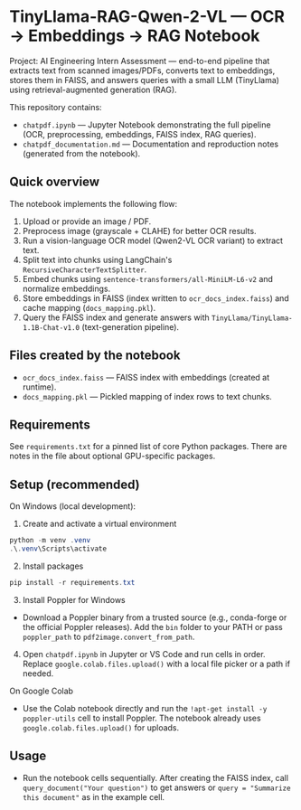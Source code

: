 # TinyLlama-RAG-Qwen-2-VL — OCR → Embeddings → RAG Notebook

Project: AI Engineering Intern Assessment — end-to-end pipeline that extracts text from scanned images/PDFs, converts text to embeddings, stores them in FAISS, and answers queries with a small LLM (TinyLlama) using retrieval-augmented generation (RAG).

This repository contains:

- `chatpdf.ipynb` — Jupyter Notebook demonstrating the full pipeline (OCR, preprocessing, embeddings, FAISS index, RAG queries).
- `chatpdf_documentation.md` — Documentation and reproduction notes (generated from the notebook).

## Quick overview

The notebook implements the following flow:
1. Upload or provide an image / PDF.
2. Preprocess image (grayscale + CLAHE) for better OCR results.
3. Run a vision-language OCR model (Qwen2-VL OCR variant) to extract text.
4. Split text into chunks using LangChain's `RecursiveCharacterTextSplitter`.
5. Embed chunks using `sentence-transformers/all-MiniLM-L6-v2` and normalize embeddings.
6. Store embeddings in FAISS (index written to `ocr_docs_index.faiss`) and cache mapping (`docs_mapping.pkl`).
7. Query the FAISS index and generate answers with `TinyLlama/TinyLlama-1.1B-Chat-v1.0` (text-generation pipeline).

## Files created by the notebook

- `ocr_docs_index.faiss` — FAISS index with embeddings (created at runtime).
- `docs_mapping.pkl` — Pickled mapping of index rows to text chunks.

## Requirements

See `requirements.txt` for a pinned list of core Python packages. There are notes in the file about optional GPU-specific packages.

## Setup (recommended)

On Windows (local development):

1. Create and activate a virtual environment

```powershell
python -m venv .venv
.\.venv\Scripts\activate
```

2. Install packages

```powershell
pip install -r requirements.txt
```

3. Install Poppler for Windows
- Download a Poppler binary from a trusted source (e.g., conda-forge or the official Poppler releases). Add the `bin` folder to your PATH or pass `poppler_path` to `pdf2image.convert_from_path`.

4. Open `chatpdf.ipynb` in Jupyter or VS Code and run cells in order. Replace `google.colab.files.upload()` with a local file picker or a path if needed.

On Google Colab

- Use the Colab notebook directly and run the `!apt-get install -y poppler-utils` cell to install Poppler. The notebook already uses `google.colab.files.upload()` for uploads.

## Usage

- Run the notebook cells sequentially. After creating the FAISS index, call `query_document("Your question")` to get answers or `query = "Summarize this document"` as in the example cell.